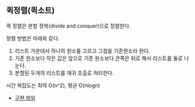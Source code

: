 ## 퀵정렬(퀵소트)
퀵 정렬은 분할 정복(divide and conquer)으로 정렬한다.

정렬 방법은 아래와 같다.

1. 리스트 가운데서 하나의 원소를 고르고 그점을 기준원소라 한다.
2. 기준 원소보다 작은 값은 앞으로 기준 원소보다 큰쪽은 뒤로 해서 리스트를 둘로 나눈다.
3. 분할된 두개의 리스트를 재귀 호출로 처리한다.

시간 복잡도는 최악 O(n^2), 평균 O(nlogn)
 
* [구현 파일](src/main/java/com/algorithm/guide/Stack.java)
